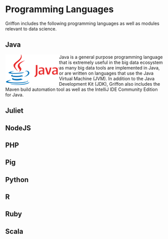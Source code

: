 # Programming Languages
Griffon includes the following programming languages as well as modules relevant to data science.

## Java
<img src="./images/java-logo.png" align="left" height=100 width=170 />Java is a general purpose programming language that is extremely useful in the big data ecosystem as many big data tools are implemented in Java, or are written on languages that use the Java Virtual Machine (JVM).  In addition to the Java Development Kit (JDK), Griffon also includes the Maven build automation tool as well as the IntelliJ IDE Community Edition for Java.

## Juliet

## NodeJS

## PHP

## Pig

## Python

## R

## Ruby

## Scala
